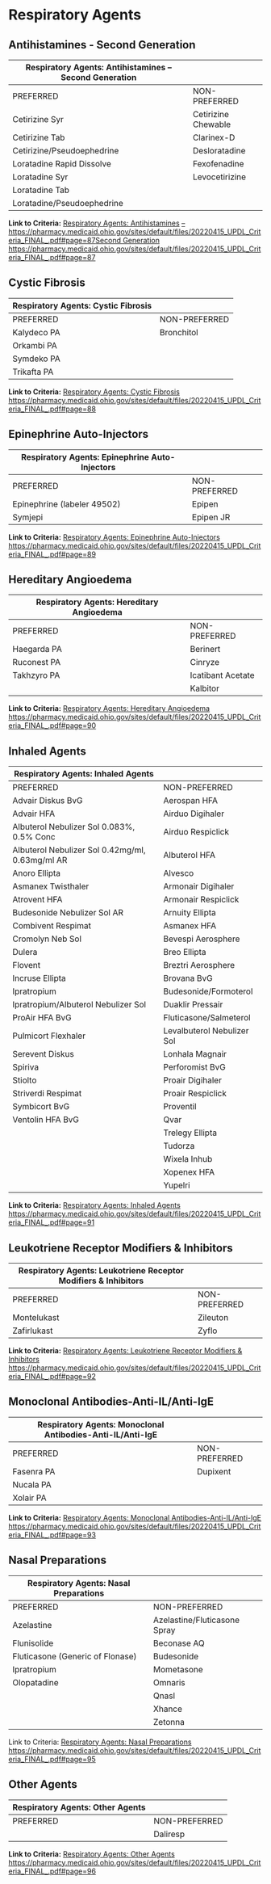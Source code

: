 # Respiratory Agents

## Antihistamines - Second Generation

| Respiratory Agents: Antihistamines – Second Generation     |                      |
|------------------------------------------------------------|----------------------|
|PREFERRED                                                   | NON-PREFERRED        |
| Cetirizine Syr                                             | Cetirizine Chewable  |
| Cetirizine Tab                                             | Clarinex-D           |
| Cetirizine/Pseudoephedrine                                 | Desloratadine        |
| Loratadine Rapid Dissolve                                  | Fexofenadine         |
| Loratadine Syr                                             | Levocetirizine       |
| Loratadine Tab                                             |                      |
| Loratadine/Pseudoephedrine                                 |                      |

**Link to Criteria:** [Respiratory Agents: Antihistamines](https://pharmacy.medicaid.ohio.gov/sites/default/files/20220415_UPDL_Criteria_FINAL_.pdf#page=87) [–](https://pharmacy.medicaid.ohio.gov/sites/default/files/20220415_UPDL_Criteria_FINAL_.pdf#page=87) <https://pharmacy.medicaid.ohio.gov/sites/default/files/20220415_UPDL_Criteria_FINAL_.pdf#page=87>[Second Generation](https://pharmacy.medicaid.ohio.gov/sites/default/files/20220415_UPDL_Criteria_FINAL_.pdf#page=87) <https://pharmacy.medicaid.ohio.gov/sites/default/files/20220415_UPDL_Criteria_FINAL_.pdf#page=87>

## Cystic Fibrosis

| Respiratory Agents: Cystic Fibrosis               |                |
|---------------------------------------------------|----------------|
| PREFERRED                                         | NON-PREFERRED  |
| Kalydeco PA                                       | Bronchitol     |
| Orkambi PA                                        |                |
| Symdeko PA                                        |                |
| Trikafta PA                                       |                |

**Link to Criteria:** [Respiratory Agents: Cystic Fibrosis](https://pharmacy.medicaid.ohio.gov/sites/default/files/20220415_UPDL_Criteria_FINAL_.pdf#page=88) <https://pharmacy.medicaid.ohio.gov/sites/default/files/20220415_UPDL_Criteria_FINAL_.pdf#page=88>

## Epinephrine Auto-Injectors

| Respiratory Agents: Epinephrine Auto-Injectors    |               |
|---------------------------------------------------|---------------|
| PREFERRED                                         | NON-PREFERRED |
| Epinephrine (labeler 49502)                       | Epipen        |
| Symjepi                                           | Epipen JR     |

**Link to Criteria:** [Respiratory Agents: Epinephrine Auto](https://pharmacy.medicaid.ohio.gov/sites/default/files/20220415_UPDL_Criteria_FINAL_.pdf#page=89)[-](https://pharmacy.medicaid.ohio.gov/sites/default/files/20220415_UPDL_Criteria_FINAL_.pdf#page=89)[Injectors](https://pharmacy.medicaid.ohio.gov/sites/default/files/20220415_UPDL_Criteria_FINAL_.pdf#page=89) <https://pharmacy.medicaid.ohio.gov/sites/default/files/20220415_UPDL_Criteria_FINAL_.pdf#page=89>

## Hereditary Angioedema

| Respiratory Agents: Hereditary Angioedema  |                            |
|--------------------------------------------|----------------------------|
| PREFERRED                                  | NON-PREFERRED              |
| Haegarda PA                                | Berinert                   |
| Ruconest PA                                | Cinryze                    |
| Takhzyro PA                                | Icatibant Acetate          |
|                                            | Kalbitor                   |

**Link to Criteria:** [Respiratory Agents: Hereditary Angioedema](https://pharmacy.medicaid.ohio.gov/sites/default/files/20220415_UPDL_Criteria_FINAL_.pdf#page=90) <https://pharmacy.medicaid.ohio.gov/sites/default/files/20220415_UPDL_Criteria_FINAL_.pdf#page=90>

## Inhaled Agents

| Respiratory Agents: Inhaled Agents              |                            |
|-------------------------------------------------|----------------------------|
| PREFERRED                                       | NON-PREFERRED              |
| Advair Diskus BvG                               | Aerospan HFA               |
| Advair HFA                                      | Airduo Digihaler           |
| Albuterol Nebulizer Sol 0.083%, 0.5% Conc       | Airduo Respiclick          |
| Albuterol Nebulizer Sol 0.42mg/ml, 0.63mg/ml AR | Albuterol HFA              |
| Anoro Ellipta                                   | Alvesco                    |
| Asmanex Twisthaler                              | Armonair Digihaler         |
| Atrovent HFA                                    | Armonair Respiclick        |
| Budesonide Nebulizer Sol AR                     | Arnuity Ellipta            |
| Combivent Respimat                              | Asmanex HFA                |
| Cromolyn Neb Sol                                | Bevespi Aerosphere         |
| Dulera                                          | Breo Ellipta               |
| Flovent                                         | Breztri Aerosphere         |
| Incruse Ellipta                                 | Brovana BvG                |
| Ipratropium                                     | Budesonide/Formoterol      |
| Ipratropium/Albuterol Nebulizer Sol             | Duaklir Pressair           |
| ProAir HFA BvG                                  | Fluticasone/Salmeterol     |
| Pulmicort Flexhaler                             | Levalbuterol Nebulizer Sol |
| Serevent Diskus                                 | Lonhala Magnair            |
| Spiriva                                         | Perforomist BvG            |
| Stiolto                                         | Proair Digihaler           |
| Striverdi Respimat                              | Proair Respiclick          |
| Symbicort BvG                                   | Proventil                  |
| Ventolin HFA BvG                                | Qvar                       |
|                                                 | Trelegy Ellipta            |
|                                                 | Tudorza                    |
|                                                 | Wixela Inhub               |
|                                                 | Xopenex HFA                |
|                                                 | Yupelri                    |

**Link to Criteria:** [Respiratory Agents: Inhaled Agents](https://pharmacy.medicaid.ohio.gov/sites/default/files/20220415_UPDL_Criteria_FINAL_.pdf#page=91) <https://pharmacy.medicaid.ohio.gov/sites/default/files/20220415_UPDL_Criteria_FINAL_.pdf#page=91>

## Leukotriene Receptor Modifiers & Inhibitors

| Respiratory Agents: Leukotriene Receptor Modifiers & Inhibitors |               |
|-----------------------------------------------------------------|---------------|
| PREFERRED                                                       | NON-PREFERRED |
| Montelukast                                                     | Zileuton      |
| Zafirlukast                                                     | Zyflo         |

**Link to Criteria:** [Respiratory Agents: Leukotriene Receptor Modifiers & Inhibitors](https://pharmacy.medicaid.ohio.gov/sites/default/files/20220415_UPDL_Criteria_FINAL_.pdf#page=92) <https://pharmacy.medicaid.ohio.gov/sites/default/files/20220415_UPDL_Criteria_FINAL_.pdf#page=92>

## Monoclonal Antibodies-Anti-IL/Anti-IgE

| Respiratory Agents: Monoclonal Antibodies-Anti-IL/Anti-IgE  |               |
|-------------------------------------------------------------|---------------|
| PREFERRED                                                   | NON-PREFERRED |
| Fasenra PA                                                  | Dupixent      |
| Nucala PA                                                   |               |
| Xolair PA                                                   |               |

**Link to Criteria:** [Respiratory Agents: Monoclonal Antibodies](https://pharmacy.medicaid.ohio.gov/sites/default/files/20220415_UPDL_Criteria_FINAL_.pdf#page=93)[-](https://pharmacy.medicaid.ohio.gov/sites/default/files/20220415_UPDL_Criteria_FINAL_.pdf#page=93)[Anti](https://pharmacy.medicaid.ohio.gov/sites/default/files/20220415_UPDL_Criteria_FINAL_.pdf#page=93)[-](https://pharmacy.medicaid.ohio.gov/sites/default/files/20220415_UPDL_Criteria_FINAL_.pdf#page=93)[IL/Anti](https://pharmacy.medicaid.ohio.gov/sites/default/files/20220415_UPDL_Criteria_FINAL_.pdf#page=93)[-](https://pharmacy.medicaid.ohio.gov/sites/default/files/20220415_UPDL_Criteria_FINAL_.pdf#page=93)[IgE](https://pharmacy.medicaid.ohio.gov/sites/default/files/20220415_UPDL_Criteria_FINAL_.pdf#page=93) <https://pharmacy.medicaid.ohio.gov/sites/default/files/20220415_UPDL_Criteria_FINAL_.pdf#page=93>

## Nasal Preparations

| Respiratory Agents: Nasal Preparations  |                                 |
|-----------------------------------------|---------------------------------|
| PREFERRED                               | NON-PREFERRED                   |
| Azelastine                              | Azelastine/Fluticasone Spray    |
| Flunisolide                             | Beconase AQ                     |
| Fluticasone (Generic of Flonase)        | Budesonide                      |
| Ipratropium                             | Mometasone                      |
| Olopatadine                             | Omnaris                         |
|                                         | Qnasl                           |
|                                         | Xhance                          |
|                                         | Zetonna                         |

Link to Criteria: [Respiratory Agents: Nasal Preparations](https://pharmacy.medicaid.ohio.gov/sites/default/files/20220415_UPDL_Criteria_FINAL_.pdf#page=95) <https://pharmacy.medicaid.ohio.gov/sites/default/files/20220415_UPDL_Criteria_FINAL_.pdf#page=95>

## Other Agents

| Respiratory Agents: Other Agents  |               |
|-----------------------------------|---------------|
| PREFERRED                         | NON-PREFERRED |
|                                   | Daliresp      |

**Link to Criteria:** [Respiratory Agents: Other Agents](https://pharmacy.medicaid.ohio.gov/sites/default/files/20220415_UPDL_Criteria_FINAL_.pdf#page=96) <https://pharmacy.medicaid.ohio.gov/sites/default/files/20220415_UPDL_Criteria_FINAL_.pdf#page=96>
